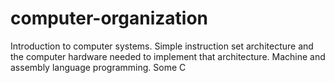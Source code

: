 # computer-organization
Introduction to computer systems. Simple instruction set architecture and the computer hardware needed to implement that architecture. Machine and assembly language programming. Some C
